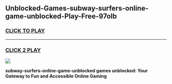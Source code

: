 
## Unblocked-Games-subway-surfers-online-game-unblocked-Play-Free-97olb
<h3>
<a href="https://premium76.site?title=subway-surfers-online-game-unblocked&ref=15A">CLICK TO PLAY</a></h3>
<hr>

<h3>
<a href="https://premium76.site?title=subway-surfers-online-game-unblocked&ref=15A">CLICK 2 PLAY</a>
  
</h3>

<a href="https://premium76.site?title=subway-surfers-online-game-unblocked&ref=15A"><img src="https://clearcache.store/games.png"></a>


**subway-surfers-online-game-unblocked games unblocked: Your Gateway to Fun and Accessible Online Gaming**
